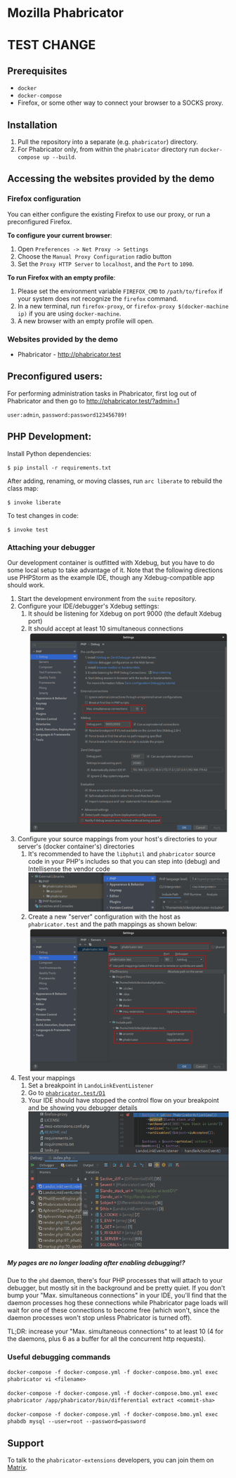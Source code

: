 # Mozilla Phabricator

# TEST CHANGE

## Prerequisites

 * `docker`
 * `docker-compose`
 * Firefox, or some other way to connect your browser to a SOCKS proxy.

## Installation

 1. Pull the repository into a separate (e.g. `phabricator`) directory.
 1. For Phabricator only, from within the `phabricator` directory run `docker-compose up --build`.

## Accessing the websites provided by the demo

### Firefox configuration

You can either configure the existing Firefox to use our proxy, or run a
preconfigured Firefox.

**To configure your current browser**:

1. Open `Preferences -> Net Proxy -> Settings`
1. Choose the `Manual Proxy Configuration` radio button
1. Set the `Proxy HTTP Server` to `localhost`, and the `Port` to `1090`.

**To run Firefox with an empty profile**:

1. Please set the environment variable `FIREFOX_CMD` to `/path/to/firefox` if
   your system does not recognize the `firefox` command.
1. In a new terminal, run `firefox-proxy`, or
   `firefox-proxy $(docker-machine ip)` if you are using `docker-machine`.
1. A new browser with an empty profile will open.

### Websites provided by the demo

 * Phabricator - http://phabricator.test

## Preconfigured users:

For performing administration tasks in Phabricator, first log out of
Phabricator and then go to http://phabricator.test/?admin=1

`user:admin`, `password:password123456789!`

## PHP Development:

Install Python dependencies:

`$ pip install -r requirements.txt`

After adding, renaming, or moving classes, run `arc liberate` to rebuild the
class map:

`$ invoke liberate`

To test changes in code:

`$ invoke test`

### Attaching your debugger

Our development container is outfitted with Xdebug, but you have to do some
local setup to take advantage of it. Note that the following directions use
PHPStorm as the example IDE, though any Xdebug-compatible app should work.

1. Start the development environment from the `suite` repository.
1. Configure your IDE/debugger's Xdebug settings:
    1. It should be listening for Xdebug on port 9000 (the default Xdebug port)
    1. It should accept at least 10 simultaneous connections
    ![](docs/debug-settings.png)
1. Configure your source mappings from your host's directories to your server's (docker container's) directories
    1. It's recommended to have the `libphutil` and `phabricator` source code in your PHP's includes
    so that you can step into (debug) and Intellisense the vendor code ![](docs/phabricator-includes.png)
    1. Create a new "server" configuration with the host as `phabricator.test` and the path mappings as shown below: ![](docs/mappings.png)
1. Test your mappings
    1. Set a breakpoint in `LandoLinkEventListener`
    1. Go to [`phabricator.test/D1`](http://phabricator.test/D1)
    1. Your IDE should have stopped the control flow on your breakpoint and be showing you debugger details ![](docs/debugger.png)


##### My pages are no longer loading after enabling debugging!?

Due to the `phd` daemon, there's four PHP processes that will attach to your debugger, but mostly sit in the
background and be pretty quiet. If you don't bump your "Max. simultaneous connections" in your IDE, you'll find that
the daemon processes hog these connections while Phabricator page loads will wait for one of these connections to become
free (which won't, since the daemon processes won't stop unless Phabricator is turned off).

TL;DR: increase your "Max. simultaneous connections" to at least 10 (4 for the daemons, plus 6 as a buffer for all the
concurrent http requests).

### Useful debugging commands
```
docker-compose -f docker-compose.yml -f docker-compose.bmo.yml exec phabricator vi <filename>

docker-compose -f docker-compose.yml -f docker-compose.bmo.yml exec phabricator /app/phabricator/bin/differential extract <commit-sha>

docker-compose -f docker-compose.yml -f docker-compose.bmo.yml exec phabdb mysql --user=root --password=password
```

## Support

To talk to the `phabricator-extensions` developers, you can join them on [Matrix](https://chat.mozilla.org/#/room/#conduit:mozilla.org).
